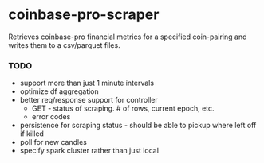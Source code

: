 # coinbase-pro-scraper
Retrieves coinbase-pro financial metrics for a specified coin-pairing and writes them to a csv/parquet files.

### TODO
* support more than just 1 minute intervals
* optimize df aggregation
* better req/response support for controller
    * GET - status of scraping. # of rows, current epoch, etc.
    * error codes
* persistence for scraping status - should be able to pickup where left off if killed
* poll for new candles
* specify spark cluster rather than just local
